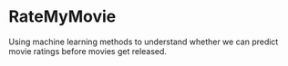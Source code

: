 # RateMyMovie
Using machine learning methods to understand whether we can predict movie ratings before movies get released.
